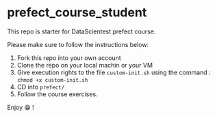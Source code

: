 # prefect_course_student

This repo is starter for DataScientest prefect course.

Please make sure to follow the instructions below: 

1. Fork this repo into your own account
2. Clone the repo on your local machin or your VM
3. Give execution rights to the file `custom-init.sh` using the command : `chmod +x custom-init.sh`
4. CD into `prefect/`
5. Follow the course exercises.

Enjoy 😁 !